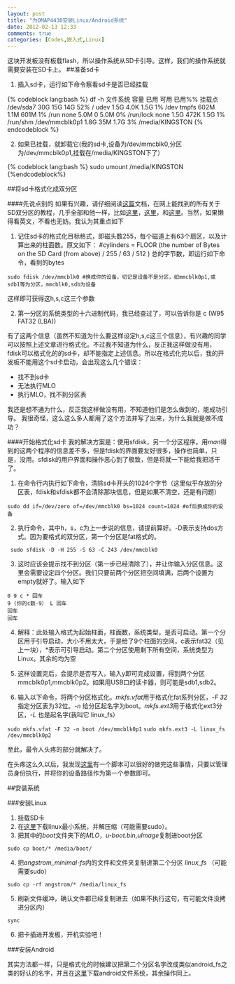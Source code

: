 ```yaml
---
layout: post
title: "为OMAP4430安装Linux/Android系统"
date: 2012-02-13 12:33
comments: true
categories: [Codes,嵌入式,Linux]
---
```


这块开发板没有板载flash，所以操作系统从SD卡引导。这样，我们的操作系统就需要安装在SD卡上。
##准备sd卡

1. 插入sd卡，运行如下命令察看sd卡是否已经挂载

{% codeblock lang:bash %}
df -h
文件系统            容量  已用  可用 已用%% 挂载点
/dev/sda7              30G   15G   14G  52% /
udev                  1.5G  4.0K  1.5G   1% /dev
tmpfs                 602M  1.1M  601M   1% /run
none                  5.0M     0  5.0M   0% /run/lock
none                  1.5G  472K  1.5G   1% /run/shm
/dev/mmcblk0p1        1.8G   35M  1.7G   3% /media/KINGSTON
{% endcodeblock %}
       
2. 如果已挂载，就卸载它(我的sd卡,设备为/dev/mmcblk0,分区为/dev/mmcblk0p1,挂载在/media/KINGSTON下了）

{% codeblock lang:bash %}
sudo umount /media/KINGSTON
{%endcodeblock%}

##将sd卡格式化成双分区

####先说点别的
如果有兴趣，请仔细阅读[这篇](http://code.google.com/p/beagleboard/wiki/LinuxBootDiskFormat)文档，在网上能找到的所有关于SD双分区的教程，几乎全部和他一样，比如[这里](http://blog.csdn.net/lqf785435771/article/details/7096320)，[这里](http://www.fengfly.com/plus/view-163969-1.html)，和[这里](http://www.anddev.org/zoom-mdk-f25/part-5-booting-x-loader-and-u-boot-from-sd-card-t2500.html)。当然，如果懒得看英文，不看也无妨。我认为其重点如下

1. 记住sd卡的格式化目标格式，即磁头数255，每个磁道上有63个扇区，以及计算出来的柱面数。原文如下：
    #cylinders = FLOOR (the number of Bytes on the SD Card (from above) / 255 / 63 / 512 )
    总的字节数，即运行如下命令，看到的bytes
          
`sudo fdisk /dev/mmcblk0 #换成你的设备，切记是设备不是分区，如mmcblk0p1,或sdb1等为分区，mmcblk0,sdb为设备`
         
   这样即可获得这h,s,c这三个参数

2. 第一分区的系统类型的十六进制代码，我已经查过了，可以告诉你是 c (W95 FAT32 (LBA))

有了这两个信息（虽然不知道为什么要这样设定h,s,c这三个信息），有兴趣的同学可以按照上述文章进行格式化。不过我不知道为什么，反正我这样做没有用，fdisk可以格式化的的sd卡，却不能指定上述信息。所以在格式化完以后，我的开发板不能用这个sd卡启动，会出现这么几个错误：

- 找不到sd卡
- 无法执行MLO
- 执行MLO，找不到分区表

我还是想不通为什么，反正我这样做没有用，不知道他们是怎么做到的，能成功引导。
我很奇怪，这么这么多人都用了这个方法并写了出来，为什么我就是做不成功？

####开始格式化sd卡
我的解决方案是：使用sfdisk，另一个分区程序。用*man*得到的这两个程序的信息差不多，但是fdisk的界面要友好很多，操作也简单，只是，没用。sfdisk的用户界面和操作恶心到了极致，但是将就一下能给我把活干了。

1. 在命令行内执行如下命令，清除sd卡开头的1024个字节（这里似乎存放的分区表，fdisk和sfdisk都不会清除那块信息，但是如果不清空，还是有问题）
         
`sudo dd if=/dev/zero of=/dev/mmcblk0 bs=1024 count=1024 #of后换成你的设备`

2. 执行命令，其中h，s，c为上一步说的信息，请提前算好。-D表示支持dos方式。因为要格式的双分区，第一个分区是fat格式的。
        
` sudo sfdisk -D -H 255 -S 63 -C 243 /dev/mmcblk0`

3. 这时应该会提示找不到分区（第一步已经清除了），并让你输入分区信息。这里会需要设定四个分区。我们只要前两个分区把空间填满，后两个设置为empty就好了。输入如下
        
`0 9 c * 回车`   
`9 (你的c数-9） L 回车`  
`回车`   
`回车`   

4. 解释：此处输入格式为起始柱面，柱面数，系统类型，是否可启动。第一个分区用于引导启动，大小不用太大，于是给了9个柱面的空间，c表示fat32（见上一块），*表示可引导启动。第二个分区使用剩下所有空间，系统类型为Linux。其余的均为空

5. 这样设置完后，会提示是否写入，输入y即可完成设置，得到两个分区mmcblk0p1,mmcblk0p2。如果用USB口的读卡器，则可能是sdb1,sdb2。
6. 输入以下命令，将两个分区格式化。*mkfs.vfat*用于格式化fat系列分区，*-F 32*指定分区表为32位。*-n* 给分区起名字为boot。*mkfs.ext3*用于格式化ext3分区，*-L* 也是起名字(我叫它 linux_fs）
        
`sudo mkfs.vfat -F 32 -n boot /dev/mmcblk0p1`
`sudo mkfs.ext3 -L linux_fs /dev/mmcblk0p2`

至此，最令人头疼的部分就解决了。

在头疼这么久以后，我发现[这里](http://git.openembedded.org/openembedded/tree/contrib/angstrom/omap3-mkcard.sh)有一个脚本可以很好的做完这些事情，只要以管理员身份执行，并将你的设备路径作为第一个参数即可。

##安装系统

###安装Linux
1. 挂载SD卡
2. 在[这里](https://gforge.ti.com/gf/download/frsrelease/387/4170/L24.9-PandaBoard_minimal-fs.tar.gz)下载linux最小系统，并解压缩（可能需要sudo）。
3. 把其中的*boot*文件夹下的*MLO*，*u-boot.bin*,*uImage*复制进boot分区
        
`sudo cp boot/* /media/boot/`
        
4. 把*angstrom_minimal-fs*内的文件和文件夹复制进第二个分区 *linux_fs* （可能需要sudo）
        
`sudo cp -rf angstrom/* /media/linux_fs`
        
5. 刷新文件缓冲，确认文件都已经复制进去（如果不执行这句，有可能文件没拷进分区内）
        
`sync`

6. 把卡插进开发板，开机实验吧！

###安装Android

其实方法都一样，只是格式化的时候建议把第二个分区名字改成类似android_fs之类的好认的名字，并且在[这里](http://code.google.com/p/pandroid/downloads/list)下载android文件系统，其余操作同上。
